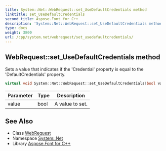 ```yaml
---
title: System::Net::WebRequest::set_UseDefaultCredentials method
linktitle: set_UseDefaultCredentials
second_title: Aspose.Font for C++
description: 'System::Net::WebRequest::set_UseDefaultCredentials method. Sets a value that indicates if the ''Credential'' property is equal to the ''DefaultCredentials'' property in C++.'
type: docs
weight: 3800
url: /cpp/system.net/webrequest/set_usedefaultcredentials/
---
```

## WebRequest::set_UseDefaultCredentials method


Sets a value that indicates if the 'Credential' property is equal to the 'DefaultCredentials' property.

```cpp
virtual void System::Net::WebRequest::set_UseDefaultCredentials(bool value)
```


| Parameter | Type | Description |
| --- | --- | --- |
| value | bool | A value to set. |

## See Also

* Class [WebRequest](../)
* Namespace [System::Net](../../)
* Library [Aspose.Font for C++](../../../)
